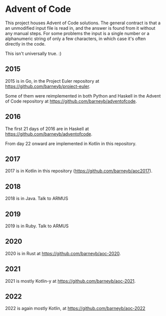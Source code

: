# Advent of Code

This project houses Advent of Code solutions. The general contract is
that a an unmodified input file is read in, and the answer is found from
it without any manual steps. For some problems the input is a single number
or a alphanumeric string of only a few characters, in which case it's often
directly in the code.

This isn't universally true. :)

## 2015

2015 is in Go, in the Project Euler repository at https://github.com/barneyb/project-euler.

Some of them were reimplemented in both Python and Haskell in the Advent of
Code repository at https://github.com/barneyb/adventofcode.

## 2016

The first 21 days of 2016 are in Haskell at https://github.com/barneyb/adventofcode.

From day 22 onward are implemented in Kotlin in this repository.

## 2017

2017 is in Kotlin in this repository (https://github.com/barneyb/aoc2017).

## 2018

2018 is in Java. Talk to ARMUS

## 2019

2019 is in Ruby. Talk to ARMUS

## 2020

2020 is in Rust at https://github.com/barneyb/aoc-2020.

## 2021

2021 is mostly Kotlin-y at https://github.com/barneyb/aoc-2021.

## 2022

2022 is again mostly Kotlin, at https://github.com/barneyb/aoc-2022
